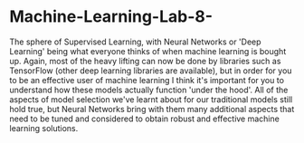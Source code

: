 # Machine-Learning-Lab-8-
The sphere of Supervised Learning, with Neural Networks or 'Deep Learning' being what everyone thinks of when machine learning is bought up. Again, most of the heavy lifting can now be done by libraries such as TensorFlow (other deep learning libraries are available), but in order for you to be an effective user of machine learning I think it's important for you to understand how these models actually function 'under the hood'. All of the aspects of model selection we've learnt about for our traditional models still hold true, but Neural Networks bring with them many additional aspects that need to be tuned and considered to obtain robust and effective machine learning solutions.
